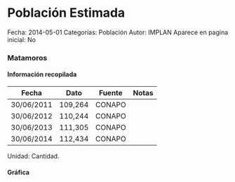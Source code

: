 Población Estimada
=====

Fecha: 2014-05-01
Categorías: Población
Autor: IMPLAN
Aparece en pagina inicial: No

### Matamoros

<!-- break -->

#### Información recopilada

<table class="table table-hover table-bordered matriz">
  <thead>
    <tr><th>Fecha</th><th>Dato</th><th>Fuente</th><th>Notas</th></tr>
  </thead>
  <tbody>
    <tr><td class="centrado">30/06/2011</td><td class="derecha">109,264</td><td>CONAPO</td><td></td></tr>
    <tr><td class="centrado">30/06/2012</td><td class="derecha">110,244</td><td>CONAPO</td><td></td></tr>
    <tr><td class="centrado">30/06/2013</td><td class="derecha">111,305</td><td>CONAPO</td><td></td></tr>
    <tr><td class="centrado">30/06/2014</td><td class="derecha">112,434</td><td>CONAPO</td><td></td></tr>
  </tbody>
</table>

Unidad: Cantidad.

#### Gráfica

<div id="Morrisubuadyhf" class="grafica"></div>
  <!-- JAVASCRIPT DE LA GRAFICA EN Morrisubuadyhf -->
  <script>
  new Morris.Line({
    element: 'Morrisubuadyhf',
    data: [
      { fecha: '2011-06-30', dato: 109264 },
      { fecha: '2012-06-30', dato: 110244 },
      { fecha: '2013-06-30', dato: 111305 },
      { fecha: '2014-06-30', dato: 112434 }
    ],
    xkey: 'fecha',
    ykeys: ['dato'],
    labels: ['Dato'],
    lineColors: ['#FF5B02'],
    xLabelFormat: function(d) {
      return d.getDate()+'/'+(d.getMonth()+1)+'/'+d.getFullYear();
    },
    dateFormat: function (ts) {
      var d = new Date(ts);
      return d.getDate() + '/' + (d.getMonth() + 1) + '/' + d.getFullYear();
    }
  });
  </script>
